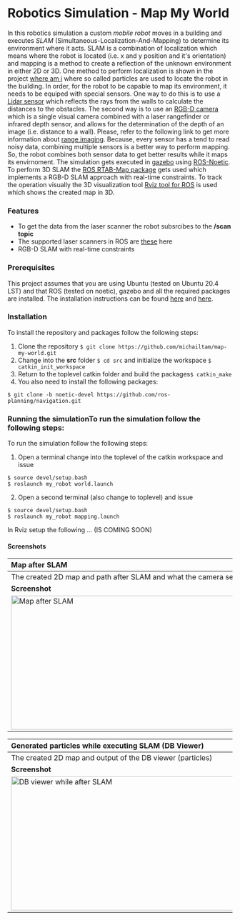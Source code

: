 # Robotics Simulation - Map My World
In this robotics simulation a custom *mobile robot* moves in a building and executes *SLAM* (Simultaneous-Localization-And-Mapping) to determine its environment where it acts. SLAM is a combination of localization which means where the robot is located (i.e. x and y position and it's orientation) and mapping is a method to create a reflection of the unknown environment in either 2D or 3D. One method to perform localization is shown in the project [where am i](https://github.com/michailtam/where-am-i) where so called particles are used to locate the robot in the building. In order, for the robot to be capable to map its environment, it needs to be equiped with special sensors. One way to do this is to use a [Lidar sensor](https://en.wikipedia.org/wiki/Lidar) which reflects the rays from the walls to calculate the distances to the obstacles. The second way is to use an [RGB-D camera](https://en.wikipedia.org/wiki/Kinect) which is a single visual camera combined with a laser rangefinder or infrared depth sensor, and allows for the determination of the depth of an image (i.e. distance to a wall). Please, refer to the following link to get more information about [range imaging](https://en.wikipedia.org/wiki/Range_imaging). Because, every sensor has a tend to read noisy data, combining multiple sensors is a better way to perform mapping. So, the robot combines both sensor data to get better results while it maps its envirnoment. The simulation gets executed in [gazebo](http://gazebosim.org/) using [ROS-Noetic](https://www.ros.org/). To perform 3D SLAM the [ROS RTAB-Map package](http://wiki.ros.org/rtabmap_ros) gets used which implements a RGB-D SLAM approach with real-time constraints. To track the operation visually the 3D visualization tool [Rviz tool for ROS](http://wiki.ros.org/rviz) is used which shows the created map in 3D.

### Features
- To get the data from the laser scanner the robot subsrcibes to the **/scan topic**
- The supported laser scanners in ROS are [these](http://wiki.ros.org/Sensors#A2D_range_finders) here
- RGB-D SLAM with real-time constraints

### Prerequisites
This project assumes that you are using Ubuntu (tested on Ubuntu 20.4 LST) and that ROS (tested on noetic), gazebo and all the required packages are installed. The installation instructions can be found [here](http://wiki.ros.org/kinetic/Installation/Ubuntu) and [here](http://gazebosim.org/tutorials?tut=install_ubuntu).

### Installation
To install the repository and packages follow the following steps:

1. Clone the repository ```$ git clone https://github.com/michailtam/map-my-world.git```
2. Change into the **src** folder ```$ cd src``` and initialize the workspace ```$ catkin_init_workspace```
3. Return to the toplevel catkin folder and build the packages```$ catkin_make```
4. You also need to install the following packages:
```
$ git clone -b noetic-devel https://github.com/ros-planning/navigation.git
```

### Running the simulationTo run the simulation follow the following steps:
To run the simulation follow the following steps:

1. Open a terminal change into the toplevel of the catkin workspace and issue
```
$ source devel/setup.bash
$ roslaunch my_robot world.launch
```
2. Open a second terminal (also change to toplevel) and issue
```
$ source devel/setup.bash
$ roslaunch my_robot mapping.launch
```

In Rviz setup the following ... (IS COMING SOON)

#### Screenshots
| **Map after SLAM** |
| :--- |
| The created 2D map and path after SLAM and what the camera sees |
| **Screenshot** |
| <img src="https://github.com/michailtam/map-my-world/blob/master/images/rtabmap-dbviewer-start_0.png" alt="Map after SLAM" width="560" height="300" border="0" /> |

| **Generated particles while executing SLAM (DB Viewer)** |
| :--- |
| The created 2D map and output of the DB viewer (particles) |
| **Screenshot** |
| <img src="https://github.com/michailtam/map-my-world/master/images/rtabmap-dbviewer-start.png" alt="DB viewer while after SLAM" width="560" height="300" border="0" /> |
